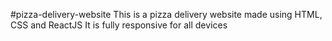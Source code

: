 #pizza-delivery-website
This is a pizza delivery website made using HTML, CSS and ReactJS
It is fully responsive for all devices
